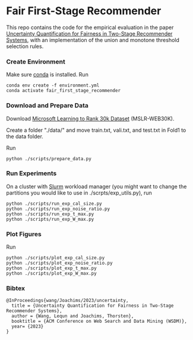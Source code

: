 # Fair First-Stage Recommender

This repo contains the code for the empirical evaluation in the paper [Uncertainty Quantification for Fairness in Two-Stage Recommender Systems](https://arxiv.org/abs/2205.15436), 
with an implementation of the union and monotone threshold selection rules. 


### Create Environment
Make sure [conda](https://docs.conda.io/en/latest/) is installed. Run
```angular2html
conda env create -f environment.yml
conda activate fair_first_stage_recommender
```

### Download and Prepare Data

Download [Microsoft Learning to Rank 30k Dataset](https://www.microsoft.com/en-us/research/project/mslr/) (MSLR-WEB30K). 

Create a folder "./data/" and move train.txt, vali.txt, and test.txt in Fold1 to the data folder. 

Run
```angular2html
python ./scripts/prepare_data.py
```

### Run Experiments

On a cluster with [Slurm](https://slurm.schedmd.com/documentation.html) workload manager (you might want to 
change the partitions you would like to use in ./scrpts/exp_utils.py), run
```angular2html
python ./scripts/run_exp_cal_size.py
python ./scripts/run_exp_noise_ratio.py
python ./scripts/run_exp_t_max.py
python ./scripts/run_exp_W_max.py
```

### Plot Figures
Run
```angular2html
python ./scripts/plot_exp_cal_size.py
python ./scripts/plot_exp_noise_ratio.py
python ./scripts/plot_exp_t_max.py
python ./scripts/plot_exp_W_max.py
```
### Bibtex
```angular2html
@InProceedings{wang/Joachims/2023/uncertainty,
  title = {Uncertainty Quantification for Fairness in Two-Stage Recommender Systems},
  author = {Wang, Lequn and Joachims, Thorsten},
  booktitle = {ACM Conference on Web Search and Data Mining (WSDM)},
  year= {2023}
}
```